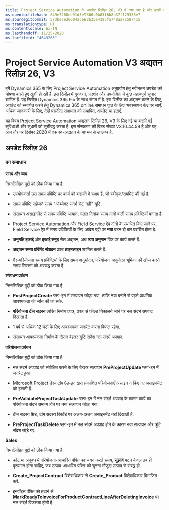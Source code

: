 ```yaml
---
title: Project Service Automation के अपडेट रिलीज़ 26, V3 में नया क्या है और उसमें क्या परिवर्तन हुआ है
ms.openlocfilehash: 849e7288ee91d3e9360c0b03f6b8b37ff29338e7
ms.sourcegitcommit: 573be7e36604ace82b35e439cfa748aa7c587415
ms.translationtype: HT
ms.contentlocale: hi-IN
ms.lasthandoff: 11/25/2020
ms.locfileid: "4643265"
---
```

<a name="project-service-automation-update-release-26-v3"></a>Project Service Automation V3 अद्यतन रिलीज़ 26, V3
================================================

हमें Dynamics 365 के लिए Project Service Automation अनुप्रयोग हेतु नवीनतम अपडेट की घोषणा करते हुए खुशी हो रही है. इस रिलीज़ में गुणवत्ता, प्रदर्शन और उपयोगिता में कुछ महत्वपूर्ण सुधार शामिल हैं. यह रिलीज़ Dynamics 365 9.x के साथ संगत में है. इस रिलीज़ का अद्यतन करने के लिए, अपडेट को स्थापित करने हेतु Dynamics 365 online समाधन पृष्ठ के लिए व्यवस्थापन केंद्र पर जाएँ. अधिक जानकारी के लिए, देखें [पसंदीदा समाधान को स्थापित, अपडेट या हटाएँ](https://docs.microsoft.com/power-platform/admin/install-remove-preferred-solution).

यह विषय Project Service Automation अद्यतन रिलीज़ 26, V3 के लिए नई या बदली गई सुविधाओं और सुधारों को सूचीबद्ध करता है. इस संस्करण की बिल्ड संख्या V3.10.44.59 है और यह आम तौर पर दिसंबर 2020 में एक स्व-अद्यतन के माध्यम से उपलब्ध है.

<a name="update-release-26"></a>अपडेट रिलीज़ 26
-----------------

### <a name="bug-fixes"></a>बग समाधान

**समय और व्यय**

निम्नलिखित मुद्दों को ठीक किया गया है:

-   उपयोगकर्ता उस समय प्रविष्टि पर कार्य को बदलने में सक्षम हैं, जो स्वीकृत/सबमिट की गई है.

-   समय प्रविष्टि सहेजते समय "ऑब्जेक्ट संदर्भ सेट नहीं" त्रुटि.

-   संसाधन असाइनमेंट से समय प्रविष्टि आयात, गलत दिनांक समय मानों वाली समय प्रविष्टियाँ बनाता है.

-   Project Service Automation और Field Service ऐप दोनों के स्थापित किए जाने पर, Field Service ऐप में समय प्रविष्टियों के लिए आदेश पट्टी पर **नया** बटन दो बार प्रदर्शित होता है.

-   **अनुमति इकाई** और **इकाई समूह** सेल अद्यतन, अब **व्यय अनुमान** ग्रिड पर कार्य करते हैं.

-   **अद्यतन समय प्रविष्टि संपादन** प्रपत्र **टाइमलाइन** शामिल करते हैं.

-   गैर-परियोजना समय प्रविष्टियों के लिए समय अनुमोदन, परियोजना अनुमोदन भूमिका की खोज करते समय सिस्टम को अवरुद्ध करता है.

**संसाधन प्रबंधन**

निम्नलिखित मुद्दों को ठीक किया गया है:

-   **PostProjectCreate** प्लग-इन में सत्यापन जोड़ा गया, ताकि नया बनाने से पहले प्राथमिक आवश्यकता की जाँच की जा सके.

-   **परियोजना टीम सदस्य** त्वरित निर्माण प्रपत्र, प्रपत्र से फ़ील्ड निकालने जाने पर नल संदर्भ अपवाद दिखाता है.

-   1 वर्ष से अधिक 12 घंटों के लिए आवश्यकता जनरेट करना विफल रहेगा.

-   संसाधन आवश्यकता निर्माण के दौरान बेहतर त्रुटि संदेश नल संदर्भ अपवाद.

**परियोजना प्रबंधन**

निम्नलिखित मुद्दों को ठीक किया गया है:

-   नल संदर्भ अपवाद को संबोधित करने के लिए बेहतर सत्यापन **PreProjectUpdate** प्लग-इन में जनरेट हुआ.

-   Microsoft Project डेस्कटॉप ऐड-इन द्वारा प्रकाशित परियोजनाएँ असाइन न किए गए असाइनमेंट को हटाती हैं.

-   **PreValidateProjectTaskUpdate** प्लग-इन में नल संदर्भ अपवाद के कारण कार्य का परियोजना संदर्भ अमान्य होने पर नया सत्यापन जोड़ा गया.

-   टीम सदस्य ग्रिड, टीम सदस्य रिकॉर्ड पर अलग-अलग असाइनमेंट नहीं दिखाती है.

-   **PreProjectTaskDelete** प्लग-इन में नल संदर्भ अपवाद होने के कारण नया सत्यापन और त्रुटि संदेश जोड़े गए.

**Sales**

निम्नलिखित मुद्दों को ठीक किया गया है:

-   कोट या अनुबंध में परियोजना-आधारित पंक्ति का चयन करते समय, **सुझाव** बटन केवल तब ही दृश्यमान होना चाहिए, जब उत्पाद-आधारित पंक्ति को चुनना मौजूदा उत्पाद से संबद्ध हो.

-   **Create_ProjectContract** विशेषाधिकार से **Create_Product** विशेषाधिकार विभाजित करें.

-   इनवॉइस पंक्ति को हटाने से **MarkReadyToInvoiceForProductContractLineAfterDeletingInvoice** पर नल संदर्भ विफलता होती है.
